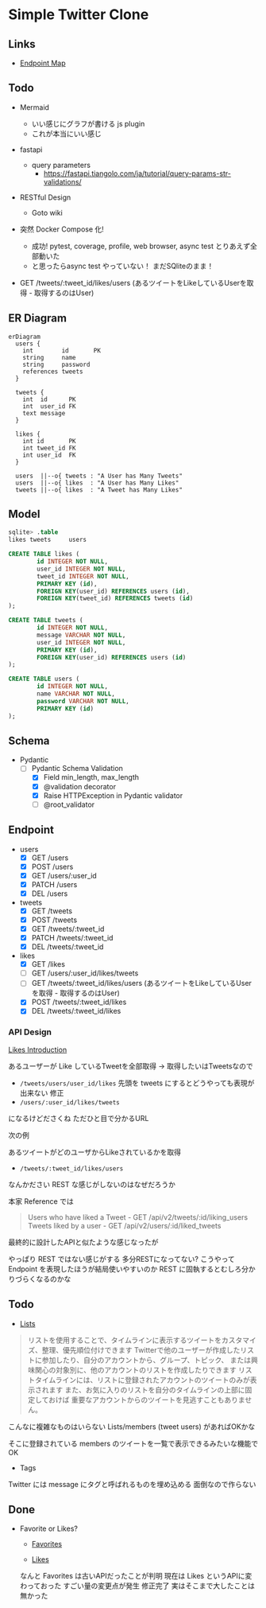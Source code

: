 # Simple Twitter Clone

## Links

* [Endpoint Map](https://developer.twitter.com/en/docs/twitter-api/migrate/twitter-api-endpoint-map)

## Todo

* Mermaid
  + いい感じにグラフが書ける js plugin
  + これが本当にいい感じ

* fastapi
  + query parameters
    - https://fastapi.tiangolo.com/ja/tutorial/query-params-str-validations/

* RESTful Design
  + Goto wiki

* 突然 Docker Compose 化!
  + 成功! pytest, coverage, profile, web browser, async test とりあえず全部動いた
  + と思ったらasync test やっていない！ まだSQliteのまま！

* GET /tweets/:tweet_id/likes/users (あるツイートをLikeしているUserを取得 - 取得するのはUser)

## ER Diagram

```mermaid
erDiagram
  users {
    int        id       PK
    string     name
    string     password
    references tweets
  }

  tweets {
    int  id      PK
    int  user_id FK
    text message
  }

  likes {
    int id       PK
    int tweet_id FK
    int user_id  FK
  }

  users  ||--o{ tweets : "A User has Many Tweets"
  users  ||--o{ likes  : "A User has Many Likes"
  tweets ||--o{ likes  : "A Tweet has Many Likes"
```

## Model

```sql
sqlite> .table
likes tweets     users

CREATE TABLE likes (
        id INTEGER NOT NULL,
        user_id INTEGER NOT NULL,
        tweet_id INTEGER NOT NULL,
        PRIMARY KEY (id),
        FOREIGN KEY(user_id) REFERENCES users (id),
        FOREIGN KEY(tweet_id) REFERENCES tweets (id)
);

CREATE TABLE tweets (
        id INTEGER NOT NULL,
        message VARCHAR NOT NULL,
        user_id INTEGER NOT NULL,
        PRIMARY KEY (id),
        FOREIGN KEY(user_id) REFERENCES users (id)
);

CREATE TABLE users (
        id INTEGER NOT NULL,
        name VARCHAR NOT NULL,
        password VARCHAR NOT NULL,
        PRIMARY KEY (id)
);
```

## Schema

* Pydantic
  + [ ] Pydantic Schema Validation
    - [x] Field min_length, max_length
    - [x] @validation decorator
    - [x] Raise HTTPException in Pydantic validator
    - [ ] @root_validator

## Endpoint

* users
  + [x] GET   /users
  + [x] POST  /users
  + [x] GET   /users/:user_id
  + [x] PATCH /users
  + [x] DEL   /users

* tweets
  + [x] GET   /tweets
  + [x] POST  /tweets
  + [x] GET   /tweets/:tweet_id
  + [x] PATCH /tweets/:tweet_id
  + [x] DEL   /tweets/:tweet_id

* likes
  + [x] GET   /likes
  + [ ] GET   /users/:user_id/likes/tweets
  + [ ] GET   /tweets/:tweet_id/likes/users (あるツイートをLikeしているUserを取得 - 取得するのはUser)
  + [x] POST  /tweets/:tweet_id/likes
  + [x] DEL   /tweets/:tweet_id/likes

### API Design

[Likes Introduction](https://developer.twitter.com/en/docs/twitter-api/tweets/likes/introduction)

あるユーザーが Like しているTweetを全部取得 -> 取得したいはTweetsなので
* `/tweets/users/user_id/likes`
先頭を tweets にするとどうやっても表現が出来ない 修正
* `/users/:user_id/likes/tweets`

になるけどださくね ただひと目で分かるURL

次の例

あるツイートがどのユーザからLikeされているかを取得
* `/tweets/:tweet_id/likes/users`

なんかださい REST な感じがしないのはなぜだろうか

本家 Reference では

> Users who have liked a Tweet - GET /api/v2/tweets/:id/liking_users
> Tweets liked by a user       - GET /api/v2/users/:id/liked_tweets

最終的に設計したAPIと似たような感じなったが

やっぱり REST ではない感じがする 多分RESTになってない?
こうやって Endpoint を表現したほうが結局使いやすいのか
REST に固執するとむしろ分かりづらくなるのかな

## Todo

* [Lists](https://help.twitter.com/ja/using-twitter/twitter-lists)

> リストを使用することで、タイムラインに表示するツイートをカスタマイズ、整理、優先順位付けできます
> Twitterで他のユーザーが作成したリストに参加したり、自分のアカウントから、グループ、トピック、
> または興味関心の対象別に、他のアカウントのリストを作成したりできます
> リストタイムラインには、リストに登録されたアカウントのツイートのみが表示されます
> また、お気に入りのリストを自分のタイムラインの上部に固定しておけば
> 重要なアカウントからのツイートを見逃すこともありません。

こんなに複雑なものはいらない
Lists/members (tweet users) があればOKかな

そこに登録されている members のツイートを一覧で表示できるみたいな機能でOK

* Tags

Twitter には message にタグと呼ばれるものを埋め込める
面倒なので作らない

## Done

* Favorite or Likes?
  + [Favorites](https://developer.twitter.com/en/docs/twitter-api/v1/tweets/post-and-engage/api-reference/get-favorites-list)

  + [Likes](https://developer.twitter.com/en/docs/twitter-api/tweets/likes/migrate/manage-likes-standard-to-twitter-api-v2)

  なんと Favorites は古いAPIだったことが判明
  現在は Likes というAPIに変わっておった すごい量の変更点が発生
  修正完了 実はそこまで大したことは無かった
